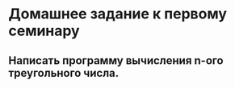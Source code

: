  # Домашнее задание к первому семинару 

 ## Написать программу вычисления n-ого треугольного числа.